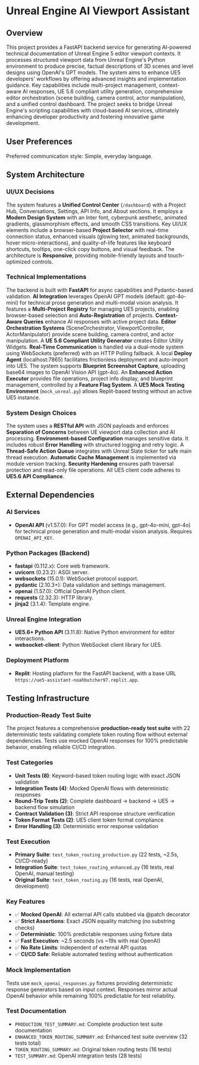 # Unreal Engine AI Viewport Assistant

## Overview
This project provides a FastAPI backend service for generating AI-powered technical documentation of Unreal Engine 5 editor viewport contexts. It processes structured viewport data from Unreal Engine's Python environment to produce precise, factual descriptions of 3D scenes and level designs using OpenAI's GPT models. The system aims to enhance UE5 developers' workflows by offering advanced insights and implementation guidance. Key capabilities include multi-project management, context-aware AI responses, UE 5.6 compliant utility generation, comprehensive editor orchestration (scene building, camera control, actor manipulation), and a unified control dashboard. The project seeks to bridge Unreal Engine's scripting capabilities with cloud-based AI services, ultimately enhancing developer productivity and fostering innovative game development.

## User Preferences
Preferred communication style: Simple, everyday language.

## System Architecture

### UI/UX Decisions
The system features a **Unified Control Center** (`/dashboard`) with a Project Hub, Conversations, Settings, API Info, and About sections. It employs a **Modern Design System** with an Inter font, cyberpunk aesthetic, animated gradients, glassmorphism effects, and smooth CSS transitions. Key UI/UX elements include a browser-based **Project Selector** with real-time connection status, enhanced visuals (glowing text, animated backgrounds, hover micro-interactions), and quality-of-life features like keyboard shortcuts, tooltips, one-click copy buttons, and visual feedback. The architecture is **Responsive**, providing mobile-friendly layouts and touch-optimized controls.

### Technical Implementations
The backend is built with **FastAPI** for async capabilities and Pydantic-based validation. **AI Integration** leverages OpenAI GPT models (default: gpt-4o-mini) for technical prose generation and multi-modal vision analysis. It features a **Multi-Project Registry** for managing UE5 projects, enabling browser-based selection and **Auto-Registration** of projects. **Context-Aware Queries** enhance AI responses with active project data. **Editor Orchestration Systems** (SceneOrchestrator, ViewportController, ActorManipulator) provide scene building, camera control, and actor manipulation. A **UE 5.6 Compliant Utility Generator** creates Editor Utility Widgets. **Real-Time Communication** is handled via a dual-mode system using WebSockets (preferred) with an HTTP Polling fallback. A local **Deploy Agent** (localhost:7865) facilitates frictionless deployment and auto-import into UE5. The system supports **Blueprint Screenshot Capture**, uploading base64 images to OpenAI Vision API (gpt-4o). An **Enhanced Action Executor** provides file operations, project info display, and blueprint management, controlled by a **Feature Flag System**. A **UE5 Mock Testing Environment** (`mock_unreal.py`) allows Replit-based testing without an active UE5 instance.

### System Design Choices
The system uses a **RESTful API** with JSON payloads and enforces **Separation of Concerns** between UE viewport data collection and AI processing. **Environment-based Configuration** manages sensitive data. It includes robust **Error Handling** with structured logging and retry logic. A **Thread-Safe Action Queue** integrates with Unreal Slate ticker for safe main thread execution. **Automatic Cache Management** is implemented via module version tracking. **Security Hardening** ensures path traversal protection and read-only file operations. All UE5 client code adheres to **UE5.6 API Compliance**.

## External Dependencies

### AI Services
- **OpenAI API** (v1.57.0): For GPT model access (e.g., gpt-4o-mini, gpt-4o) for technical prose generation and multi-modal vision analysis. Requires `OPENAI_API_KEY`.

### Python Packages (Backend)
- **fastapi** (0.112.x): Core web framework.
- **uvicorn** (0.23.2): ASGI server.
- **websockets** (15.0.1): WebSocket protocol support.
- **pydantic** (2.10.3+): Data validation and settings management.
- **openai** (1.57.0): Official OpenAI Python client.
- **requests** (2.32.3): HTTP library.
- **jinja2** (3.1.4): Template engine.

### Unreal Engine Integration
- **UE5.6+ Python API** (3.11.8): Native Python environment for editor interactions.
- **websocket-client**: Python WebSocket client library for UE5.

### Deployment Platform
- **Replit**: Hosting platform for the FastAPI backend, with a base URL `https://ue5-assistant-noahbutcher97.replit.app`.

## Testing Infrastructure

### Production-Ready Test Suite
The project features a comprehensive **production-ready test suite** with 22 deterministic tests validating complete token routing flow without external dependencies. Tests use mocked OpenAI responses for 100% predictable behavior, enabling reliable CI/CD integration.

### Test Categories
- **Unit Tests (8)**: Keyword-based token routing logic with exact JSON validation
- **Integration Tests (4)**: Mocked OpenAI flows with deterministic responses  
- **Round-Trip Tests (2)**: Complete dashboard → backend → UE5 → backend flow simulation
- **Contract Validation (3)**: Strict API response structure verification
- **Token Format Tests (2)**: UE5 client token format compliance
- **Error Handling (3)**: Deterministic error response validation

### Test Execution
- **Primary Suite**: `test_token_routing_production.py` (22 tests, ~2.5s, CI/CD-ready)
- **Integration Suite**: `test_token_routing_enhanced.py` (16 tests, real OpenAI, manual testing)
- **Original Suite**: `test_token_routing.py` (16 tests, real OpenAI, development)

### Key Features
- ✅ **Mocked OpenAI**: All external API calls stubbed via @patch decorator
- ✅ **Strict Assertions**: Exact JSON equality matching (no substring checks)
- ✅ **Deterministic**: 100% predictable responses using fixture data
- ✅ **Fast Execution**: ~2.5 seconds (vs ~19s with real OpenAI)
- ✅ **No Rate Limits**: Independent of external API quotas
- ✅ **CI/CD Safe**: Reliable automated testing without authentication

### Mock Implementation
Tests use `mock_openai_responses.py` fixtures providing deterministic response generators based on input context. Responses mirror actual OpenAI behavior while remaining 100% predictable for test reliability.

### Test Documentation
- `PRODUCTION_TEST_SUMMARY.md`: Complete production test suite documentation
- `ENHANCED_TOKEN_ROUTING_SUMMARY.md`: Enhanced test suite overview (32 tests total)
- `TOKEN_ROUTING_SUMMARY.md`: Original token routing tests (16 tests)
- `TEST_SUMMARY.md`: OpenAI integration tests (28 tests)